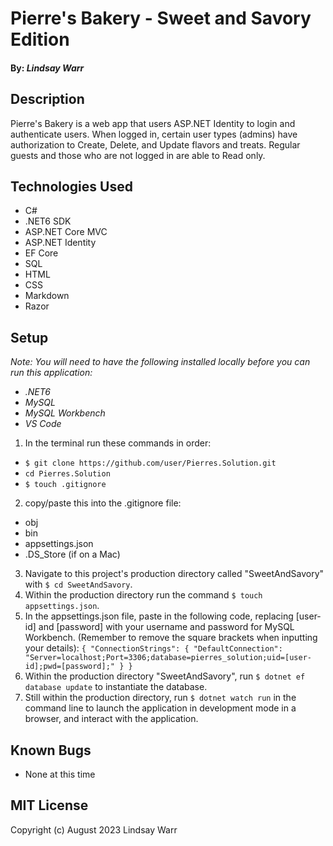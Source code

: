 # Pierre's Bakery - Sweet and Savory Edition

#### By: _Lindsay Warr_

## Description
Pierre's Bakery is a web app that users ASP.NET Identity to login and authenticate users. When logged in, certain user types (admins) have authorization to Create, Delete, and Update flavors and treats. Regular guests and those who are not logged in are able to Read only.

## Technologies Used
- C#
- .NET6 SDK
- ASP.NET Core MVC
- ASP.NET Identity
- EF Core
- SQL
- HTML
- CSS
- Markdown
- Razor

## Setup
_Note: You will need to have the following installed locally before you can run this application:_
- _.NET6_
- _MySQL_
- _MySQL Workbench_
- _VS Code_ 

1. In the terminal run these commands in order:
- `$ git clone https://github.com/user/Pierres.Solution.git`
- `cd Pierres.Solution` 
- `$ touch .gitignore` 
2. copy/paste this into the .gitignore file:
- obj
- bin
- appsettings.json
- .DS_Store (if on a Mac)
3. Navigate to this project's production directory called "SweetAndSavory" with `$ cd SweetAndSavory`.
4. Within the production directory run the command `$ touch appsettings.json`.
5. In the appsettings.json file, paste in the following code, replacing [user-id] and [password] with your  username and password for MySQL Workbench. (Remember to remove the square brackets when inputting your details):
`{
  "ConnectionStrings": {
      "DefaultConnection": "Server=localhost;Port=3306;database=pierres_solution;uid=[user-id];pwd=[password];"
  }
}`
6. Within the production directory "SweetAndSavory", run `$ dotnet ef database update` to instantiate the database.
7. Still within the production directory, run `$ dotnet watch run` in the command line to launch the application in development mode in a browser, and interact with the application.

## Known Bugs
- None at this time

## MIT License
Copyright (c) August 2023 Lindsay Warr
